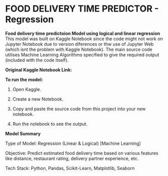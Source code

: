 # FOOD DELIVERY TIME PREDICTOR - Regression
**Food delivery time predictoion Model using logical and linear regression** 
This model was built on Kaggle Notebook since the code might not work on Jupyter Notebook due to version diferences or thw use of Jupyter Web (which isnt the problem with Kaggle Notebook). The main source code utilises Machine Learning Algorithms specified to give the required output (included with the code itself).

**Original Kaggle Notebook Link:**

**To run the model:**

1) Open Kaggle.

2) Create a new Notebook.

3) Copy and paste the source code from this project into your new notebook.

4) Run the notebook to see the output.

**Model Summary**

Type of Model: Regression (Linear & Logical) [Machine Learning]

Objective: Predict estimated food delivery time based on various features like distance, restaurant rating, delivery partner experience, etc.

Tech Stack: Python, Pandas, Scikit-Learn, Matplotlib, Seaborn

